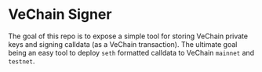 # VeChain Signer

The goal of this repo is to expose a simple tool for storing VeChain private
keys and signing calldata (as a VeChain transaction). The ultimate goal being
an easy tool to deploy `seth` formatted calldata to VeChain `mainnet` and
`testnet`.
